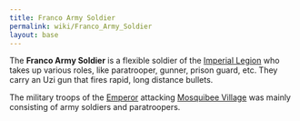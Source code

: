 ```yaml
---
title: Franco Army Soldier
permalink: wiki/Franco_Army_Soldier
layout: base
---
```


The **Franco Army Soldier** is a flexible soldier of the [Imperial
Legion](:category:Imperial_Legion "wikilink") who takes up various
roles, like paratrooper, gunner, prison guard, etc. They carry an Uzi
gun that fires rapid, long distance bullets.

The military troops of the [Emperor](Emperor "wikilink") attacking
[Mosquibee Village](Mosquibee_Village "wikilink") was mainly consisting
of army soldiers and paratroopers.
